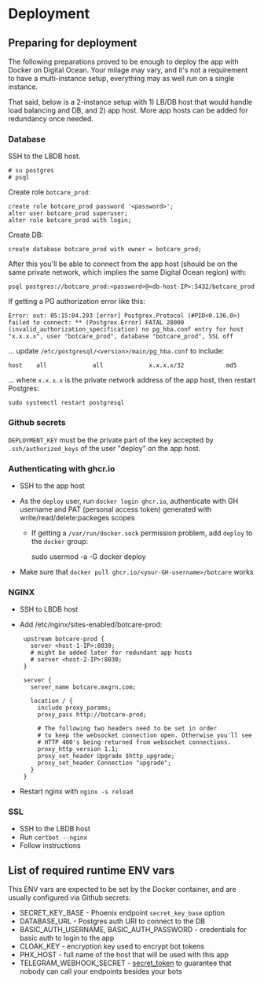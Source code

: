 # Deployment

## Preparing for deployment

The following preparations proved to be enough to deploy the app with Docker on Digital Ocean. Your milage may vary, and
it's not a requirement to have a multi-instance setup, everything may as well run on a single instance.

That said, below is a 2-instance setup with 1) LB/DB host that would handle load balancing and DB, and 2) app host. More
app hosts can be added for redundancy once needed.

### Database

SSH to the LBDB host.

    # su postgres
    # psql

Create role `botcare_prod`:

    create role botcare_prod password '<password>';
    alter user botcare_prod superuser;
    alter role botcare_prod with login;

Create DB:

    create database botcare_prod with owner = botcare_prod;

After this you'll be able to connect from the app host (should be on the same private network, which implies the same
Digital Ocean region) with:

    psql postgres://botcare_prod:<password>@<db-host-IP>:5432/botcare_prod

If getting a PG authorization error like this:

    Error: out: 05:15:04.293 [error] Postgrex.Protocol (#PID<0.136.0>) failed to connect: ** (Postgrex.Error) FATAL 28000 (invalid_authorization_specification) no pg_hba.conf entry for host "x.x.x.x", user "botcare_prod", database "botcare_prod", SSL off

... update `/etc/postgresql/<version>/main/pg_hba.conf` to include:

    host    all             all             x.x.x.x/32            md5

... where `x.x.x.x` is the private network address of the app host, then restart Postgres:

    sudo systemctl restart postgresql

### Github secrets

`DEPLOYMENT_KEY` must be the private part of the key accepted by `.ssh/authorized_keys` of the user "deploy" on the app
host.

### Authenticating with ghcr.io

  * SSH to the app host
  * As the `deploy` user, run `docker login ghcr.io`, authenticate with GH username and PAT (personal access token) generated with
  write/read/delete:packeges scopes
    * If getting a `/var/run/docker.sock` permission problem, add `deploy` to the `docker` group:

      sudo usermod -a -G docker deploy

  * Make sure that `docker pull ghcr.io/<your-GH-username>/botcare` works

### NGINX

  * SSH to LBDB host
  * Add /etc/nginx/sites-enabled/botcare-prod:

       ```
        upstream botcare-prod {
          server <host-1-IP>:8030;
          # might be added later for redundant app hosts
          # server <host-2-IP>:8030;
        }

        server {
          server_name botcare.mxgrn.com;

          location / {
            include proxy_params;
            proxy_pass http://botcare-prod;

            # The following two headers need to be set in order
            # to keep the websocket connection open. Otherwise you'll see
            # HTTP 400's being returned from websocket connections.
            proxy_http_version 1.1;
            proxy_set_header Upgrade $http_upgrade;
            proxy_set_header Connection "upgrade";
          }
        }
      ```

  * Restart nginx with `nginx -s reload`

### SSL

  * SSH to the LBDB host
  * Run `certbot --nginx`
  * Follow instructions

## List of required runtime ENV vars

This ENV vars are expected to be set by the Docker container, and are usually configured via Github secrets:

* SECRET_KEY_BASE - Phoenix endpoint `secret_key_base` option
* DATABASE_URL - Postgres auth URI to connect to the DB
* BASIC_AUTH_USERNAME, BASIC_AUTH_PASSWORD - credentials for basic auth to login to the app
* CLOAK_KEY - encryption key used to encrypt bot tokens
* PHX_HOST - full name of the host that will be used with this app
* TELEGRAM_WEBHOOK_SECRET - [secret_token](https://core.telegram.org/bots/api#setwebhook) to guarantee that nobody can call your endpoints besides your bots
